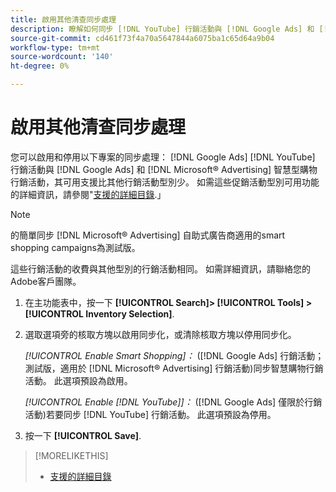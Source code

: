 ```yaml
---
title: 啟用其他清查同步處理
description: 瞭解如何同步 [!DNL YouTube] 行銷活動與 [!DNL Google Ads] 和 [!DNL Microsoft® Advertising] 智慧購物行銷活動。
source-git-commit: cd461f73f4a70a5647844a6075ba1c65d64a9b04
workflow-type: tm+mt
source-wordcount: '140'
ht-degree: 0%

---
```


# 啟用其他清查同步處理

您可以啟用和停用以下專案的同步處理： [!DNL Google Ads] [!DNL YouTube] 行銷活動與 [!DNL Google Ads] 和 [!DNL Microsoft® Advertising] 智慧型購物行銷活動，其可用支援比其他行銷活動型別少。 如需這些促銷活動型別可用功能的詳細資訊，請參閱&quot;[支援的詳細目錄](/help/search-social-commerce/introduction/supported-inventory.md).」

>[!NOTE]
>
>的簡單同步 [!DNL Microsoft® Advertising] 自助式廣告商適用的smart shopping campaigns為測試版。

這些行銷活動的收費與其他型別的行銷活動相同。 如需詳細資訊，請聯絡您的Adobe客戶團隊。

1. 在主功能表中，按一下 **[!UICONTROL Search]> [!UICONTROL Tools] >[!UICONTROL Inventory Selection]**.

1. 選取選項旁的核取方塊以啟用同步化，或清除核取方塊以停用同步化。

   *[!UICONTROL Enable Smart Shopping]：* ([!DNL Google Ads] 行銷活動；測試版，適用於 [!DNL Microsoft® Advertising] 行銷活動)同步智慧購物行銷活動。 此選項預設為啟用。

   *[!UICONTROL Enable [!DNL YouTube]]：* ([!DNL Google Ads] 僅限於行銷活動)若要同步 [!DNL YouTube] 行銷活動。 此選項預設為停用。

1. 按一下 **[!UICONTROL Save]**.

>[!MORELIKETHIS]
>
>* [支援的詳細目錄](/help/search-social-commerce/introduction/supported-inventory.md)


